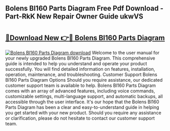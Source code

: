 ## Bolens Bl160 Parts Diagram Free Pdf Download - Part-RkK New Repair Owner Guide ukwVS

# <h2><a href="http://dfmdhv.blite.top/?on=Bolens+Bl160+Parts+Diagram">🔗Download New 👉🔴 Bolens Bl160 Parts Diagram</a></h2>

[![Bolens Bl160 Parts Diagram download](https://i.imgur.com/lujVjoI.png)](http://dfmdhv.blite.top/?on=Bolens+Bl160+Parts+Diagram)
Welcome to the user manual for your newly upgraded Bolens Bl160 Parts Diagram. This comprehensive guide is intended to help you understand and operate your product successfully. You will find detailed information on features, installation, operation, maintenance, and troubleshooting. Customer Support Bolens Bl160 Parts Diagram Options Should you require assistance, our dedicated customer support team is available to help. Bolens Bl160 Parts Diagram comes with an array of advanced features, including voice commands, customizable settings, multi-language support, and automatic backups, all accessible through the user interface. It's our hope that the Bolens Bl160 Parts Diagram has been a clear and easy-to-understand guide in helping you get started with your new product. Should you require any assistance or clarification, please do not hesitate to contact our customer support team.
